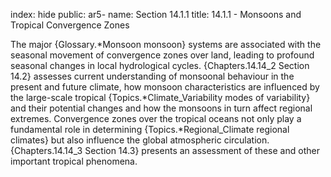 index: hide
public: ar5-
name: Section 14.1.1
title: 14.1.1 - Monsoons and Tropical Convergence Zones

The major {Glossary.*Monsoon monsoon} systems are associated with the seasonal movement of convergence zones over land, leading to profound seasonal changes in local hydrological cycles. {Chapters.14.14_2 Section 14.2} assesses current understanding of monsoonal behaviour in the present and future climate, how monsoon characteristics are influenced by the large-scale tropical {Topics.*Climate_Variability modes of variability} and their potential changes and how the monsoons in turn affect regional extremes. Convergence zones over the tropical oceans not only play a fundamental role in determining {Topics.*Regional_Climate regional climates} but also influence the global atmospheric circulation. {Chapters.14.14_3 Section 14.3} presents an assessment of these and other important tropical phenomena.
